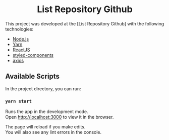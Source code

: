 <h1 align="center">
    List Repository Github <br />
</h1>

<h4 align="center">
  
</h4>

This project was developed at the [List Repository Github] with the following technologies:

- [Node.js](https://nodejs.org/en/)
- [Yarn](https://yarnpkg.com/)
- [ReactJS](https://reactjs.org/)
- [styled-components](https://www.styled-components.com/)
- [axios](https://github.com/axios/axios)

## Available Scripts

In the project directory, you can run:

### `yarn start`

Runs the app in the development mode.<br />
Open [http://localhost:3000](http://localhost:3000) to view it in the browser.

The page will reload if you make edits.<br />
You will also see any lint errors in the console.
